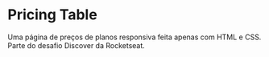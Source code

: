# Pricing Table
Uma página de preços de planos responsiva feita apenas com HTML e CSS. Parte do desafio Discover da Rocketseat.
